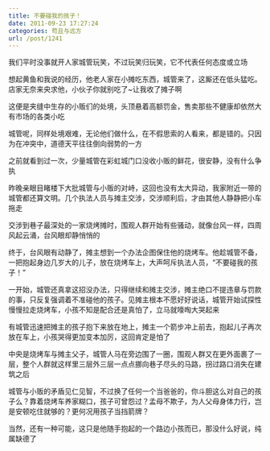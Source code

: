 ```yaml
---
title: 不要碰我的孩子！
date: 2011-09-23 17:27:24
categories: 苟且与远方
url: /post/1241
---
```


我们平时没事就开人家城管玩笑，不过玩笑归玩笑，它不代表任何态度或立场

想起黄鱼和我说的经历，他老人家在小摊吃东西，城管来了，这厮还在低头猛吃。店家无奈来央求他，小伙子你就别吃了~让我收了摊子啊

这便是夹缝中生存的小贩们的处境，头顶悬着高额罚金，售卖那些不健康却依然大有市场的各类小吃

城管呢，同样处境艰难，无论他们做什么，在不假思索的人看来，都是错的。只因为在冲突中，道德天平往往倒向弱势的一方

之前就看到过一次，少量城管在彩虹城门口没收小贩的鲜花，很安静，没有什么争执

昨晚亲眼目睹楼下大批城管与小贩的对峙，这回也没有太大异动，我家附近一带的城管都还算文明。几个执法人员与摊主交涉，交涉顺利后，才由其他人静静把小车拖走

交涉到巷子最深处的一家烧烤摊时，围观人群开始有些骚动，就像台风一样，四周风起云涌，台风眼却静悄悄的

终于，台风眼有动静了，摊主想到一个办法企图保住他的烧烤车。他趁城管不备，一把抱起身边几岁大的儿子，放在烧烤车上，大声呵斥执法人员，“不要碰我的孩子！”

一开始，城管还真拿这招没办法，只得继续和摊主交涉，摊主绝口不提违章与罚款的事，只反复强调着不准碰他的孩子。见摊主根本不愿好好说话，城管开始试探性慢慢拉走烧烤车，小孩不知是配合还是真怕了，立马就嚎啕大哭起来

有城管迅速把摊主的孩子抱下来放在地上，摊主一个箭步冲上前去，抱起儿子再次放在车上，小孩哭得更加变本加厉，这回肯定是怕了

中央是烧烤车与摊主父子，城管人马在旁边围了一圈，围观人群又在更外面裹了一层，整个人群就这样里三层外三层一点点挪向巷子尽头的马路，拐过路口消失在建筑之后

城管与小贩的矛盾见仁见智，不过换了任何一个当爸爸的，你斗胆这么对自己的孩子么？靠着烧烤车养家糊口，孩子可曾怨过？孟母不欺子，为人父母身体力行，岂是安顿吃住就够的？更何况用孩子当挡箭牌？

当然，还有一种可能，这只是他随手抱起的一个路边小孩而已，那没什么好说，纯属缺德了
